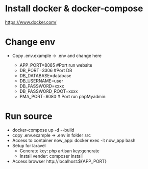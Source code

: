 # Install docker & docker-compose
https://www.docker.com/

# Change env
- Copy .env.example -> .env and change here

  - APP_PORT=8085  #Port run website 
  - DB_PORT=3306  #Port DB 
  - DB_DATABASE=database 
  - DB_USERNAME=user 
  - DB_PASSWORD=xxxx 
  - DB_PASSWORD_ROOT=xxxx 
  - PMA_PORT=8080  # Port run phpMyadmin 

# Run source
- docker-compose up -d --build
- copy .env.example -> .env in folder src
- Access to container now_app: docker exec -it now_app bash
- Setup for laravel
	- Generate key: php artisan key:generate
	- Install vender: composer install
- Access browser http://localhost:${APP_PORT}
